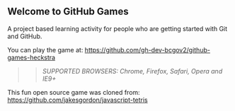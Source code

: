 ## Welcome to GitHub Games

A project based learning activity for people who are getting started with Git and GitHub.

You can play the game at: https://github.com/gh-dev-bcgov2/github-games-heckstra

>> _*SUPPORTED BROWSERS*: Chrome, Firefox, Safari, Opera and IE9+_

This fun open source game was cloned from: https://github.com/jakesgordon/javascript-tetris
